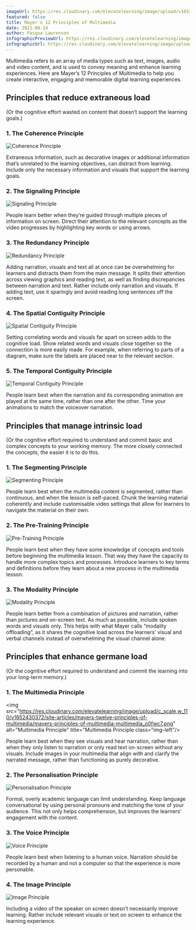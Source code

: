 ```yaml
---
imageUrl: https://res.cloudinary.com/elevatelearning/image/upload/v1652341527/site-assets/insights-cover-18_rqkbb4.jpg
featured: false
title: Mayer's 12 Principles of Multimedia
date: 2021-08-14
author: Pasqua Lawrenson
infographicPreviewUrl: https://res.cloudinary.com/elevatelearning/image/upload/v1643720134/site-infographics/mayers-principles-of-multimedia-infographic-preview_syrvqs.png
infographicUrl: https://res.cloudinary.com/elevatelearning/image/upload/v1645597978/site-infographics/Mayer_s_Principles_of_Multimedia_n4mj32.pdf
---
```


Multimedia refers to an array of media types such as text, images, audio and video content, and is used to convey meaning and enhance learning experiences. Here are Mayer’s 12 Principles of Multimedia to help you create interactive, engaging and memorable digital learning experiences.

## Principles that reduce extraneous load

(Or the cognitive effort wasted on content that doesn’t support the learning goals.)

### 1. The Coherence Principle

<img src="https://res.cloudinary.com/elevatelearning/image/upload/c_scale,w_110/v1652430372/site-articles/mayers-twelve-principles-of-multimedia/mayers-principles-of-multimedia-coherence_agzxqb.png" alt="Coherence Principle" title="Coherence Principle" class="img-left"/>

Extraneous information, such as decorative images or additional information that’s unrelated to the learning objectives, can distract from learning. Include only the necessary information and visuals that support the learning goals.

### 2. The Signaling Principle

<img src="https://res.cloudinary.com/elevatelearning/image/upload/c_scale,w_110/v1652430373/site-articles/mayers-twelve-principles-of-multimedia/mayers-principles-of-multimedia-signaling_vq1rom.png" alt="Signaling Principle" title="Signaling Principle" class="img-right"/>

People learn better when they’re guided through multiple pieces of information on screen. Direct their attention to the relevant concepts as the video progresses by highlighting key words or using arrows.

### 3. The Redundancy Principle

<img src="https://res.cloudinary.com/elevatelearning/image/upload/c_scale,w_110/v1652430373/site-articles/mayers-twelve-principles-of-multimedia/mayers-principles-of-multimedia-redundancy_xhkpj2.png" alt="Redundancy Principle" title="Redundancy Principle" class="img-left"/>

Adding narration, visuals and text all at once can be overwhelming for learners and distracts them from the main message. It splits their attention across viewing graphics and reading text, as well as finding discrepancies between narration and text. Rather include only narration and visuals. If adding text, use it sparingly and avoid reading long sentences off the screen.

### 4. The Spatial Contiguity Principle

<img src="https://res.cloudinary.com/elevatelearning/image/upload/c_scale,w_110/v1652430373/site-articles/mayers-twelve-principles-of-multimedia/mayers-principles-of-multimedia-spatial-contiguity_bm8w2f.png" alt="Spatial Contiguity Principle" title="Spatial Contiguity Principle" class="img-right"/>

Setting correlating words and visuals far apart on screen adds to the cognitive load. Show related words and visuals close together so the connection is more easily made. For example, when referring to parts of a diagram, make sure the labels are placed near to the relevant section.

### 5. The Temporal Contiguity Principle

<img src="https://res.cloudinary.com/elevatelearning/image/upload/c_scale,w_110/v1652430373/site-articles/mayers-twelve-principles-of-multimedia/mayers-principles-of-multimedia-temporal-contiguity_frk7ve.png" alt="Temporal Contiguity Principle" title="Temporal Contiguity Principle" class="img-left"/>

People learn best when the narration and its corresponding animation are played at the same time, rather than one after the other. Time your animations to match the voiceover narration.

## Principles that manage intrinsic load

(Or the cognitive effort required to understand and commit basic and complex concepts to your working memory. The more closely connected the concepts, the easier it is to do this.

### 1. The Segmenting Principle

<img src="https://res.cloudinary.com/elevatelearning/image/upload/c_scale,w_110/v1652430373/site-articles/mayers-twelve-principles-of-multimedia/mayers-principles-of-multimedia-segmenting_usa0u7.png" alt="Segmenting Principle" title="Segmenting Principle" class="img-right"/>

People learn best when the multimedia content is segmented, rather than continuous, and when the lesson is self-paced. Chunk the learning material coherently and include customisable video settings that allow for learners to navigate the material on their own.

### 2. The Pre-Training Principle

<img src="https://res.cloudinary.com/elevatelearning/image/upload/c_scale,w_110/v1652430372/site-articles/mayers-twelve-principles-of-multimedia/mayers-principles-of-multimedia-pre-training_rsec5y.png" alt="Pre-Training Principle" title="Pre-Training Principle" class="img-left"/>

People learn best when they have some knowledge of concepts and tools before beginning the multimedia lesson. That way they have the capacity to handle more complex topics and processes. Introduce learners to key terms and definitions before they learn about a new process in the multimedia lesson.

### 3. The Modality Principle

<img src="https://res.cloudinary.com/elevatelearning/image/upload/c_scale,w_110/v1652430372/site-articles/mayers-twelve-principles-of-multimedia/mayers-principles-of-multimedia-modality_l7sbzy.png" alt="Modality Principle" title="Modality Principle" class="img-right"/>

People learn better from a combination of pictures and narration, rather than pictures and on-screen text. As much as possible, include spoken words and visuals only. This helps with what Mayer calls “modality offloading”, as it shares the cognitive load across the learners’ visual and verbal channels instead of overwhelming the visual channel alone.

## Principles that enhance germane load

(Or the cognitive effort required to understand and commit the learning into your long-term memory.)

### 1. The Multimedia Principle

<img src="https://res.cloudinary.com/elevatelearning/image/upload/c_scale,w_110/v1652430372/site-articles/mayers-twelve-principles-of-multimedia/mayers-principles-of-multimedia-multimedia_o0fwc7.png" alt="Multimedia Principle" title="Multimedia Principle class="img-left"/>

People learn best when they see visuals and hear narration, rather than when they only listen to narration or only read text on-screen without any visuals. Include images in your multimedia that align with and clarify the narrated message, rather than functioning as purely decorative.

### 2. The Personalisation Principle

<img src="https://res.cloudinary.com/elevatelearning/image/upload/c_scale,w_110/v1652430372/site-articles/mayers-twelve-principles-of-multimedia/mayers-principles-of-multimedia-personalisation_hhhl72.png" alt="Personalisation Principle" title="Personalisation Principle" class="img-right"/>

Formal, overly academic language can limit understanding. Keep language conversational by using personal pronouns and matching the tone of your audience. This not only helps comprehension, but improves the learners’ engagement with the content.

### 3. The Voice Principle

<img src="https://res.cloudinary.com/elevatelearning/image/upload/c_scale,w_110/v1652430373/site-articles/mayers-twelve-principles-of-multimedia/mayers-principles-of-multimedia-voice_vafphu.png" alt="Voice Principle" title="Voice Principle" class="img-left"/>

People learn best when listening to a human voice. Narration should be recorded by a human and not a computer so that the experience is more personable.

### 4. The Image Principle

<img src="https://res.cloudinary.com/elevatelearning/image/upload/c_scale,w_500/v1652430372/site-articles/mayers-twelve-principles-of-multimedia/mayers-principles-of-multimedia-image_p8iioi.png" alt="Image Principle" title="Image Principle" class="img-left"/>

Including a video of the speaker on screen doesn’t necessarily improve learning. Rather include relevant visuals or text on screen to enhance the learning experience.

